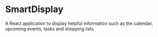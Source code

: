 # SmartDisplay
A React application to display helpful information such as the calendar, upcoming events, tasks and shopping lists
